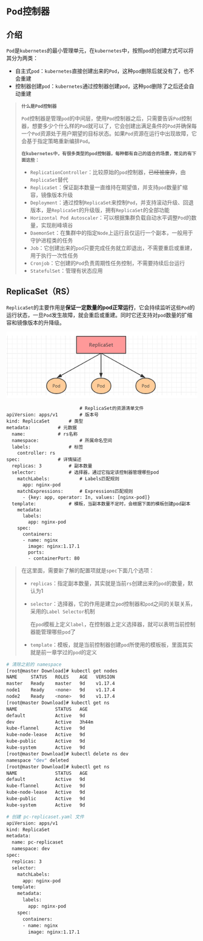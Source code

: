 # `Pod控制器`

## 介绍

`Pod`是`kubernetes`的最小管理单元，在`kubernetes`中，按照`pod`的创建方式可以将其分为两类：

- 自主式`pod`：`kubernetes`直接创建出来的`Pod`，这种`pod`删除后就没有了，也不会重建
- 控制器创建`pod`：`kubernetes`通过控制器创建`pod`，这种`pod`删除了之后还会自动重建

> **`什么是Pod控制器`**
>
> `Pod`控制器是管理`pod`的中间层，使用`Pod`控制器之后，只需要告诉`Pod`控制器，想要多少个什么样的`Pod`就可以了，它会创建出满足条件的`Pod`并确保每一个`Pod`资源处于用户期望的目标状态。如果`Pod`资源在运行中出现故障，它会基于指定策略重新编排`Pod`。
>
> **`在kubernetes中，有很多类型的pod控制器，每种都有自己的适合的场景，常见的有下面这些：`**
>
> - `ReplicationController`：比较原始的`pod`控制器，~~已经被废弃~~，由`ReplicaSet`替代
> - `ReplicaSet`：保证副本数量一直维持在期望值，并支持`pod`数量扩缩容，镜像版本升级
> - `Deployment`：通过控制`ReplicaSet`来控制`Pod`，并支持滚动升级、回退版本，是`ReplicaSet`的升级版，拥有`ReplicaSet`的全部功能
> - `Horizontal Pod Autoscaler`：可以根据集群负载自动水平调整`Pod`的数量，实现削峰填谷
> - `DaemonSet`：在集群中的指定`Node`上运行且仅运行一个副本，一般用于守护进程类的任务
> - `Job`：它创建出来的`pod`只要完成任务就立即退出，不需要重启或重建，用于执行一次性任务
> - `Cronjob`：它创建的`Pod`负责周期性任务控制，不需要持续后台运行
> - `StatefulSet`：管理有状态应用

## ReplicaSet（RS）

`ReplicaSet`的主要作用是**保证一定数量的pod正常运行**，它会持续监听这些`Pod`的运行状态，一旦`Pod`发生故障，就会重启或重建。同时它还支持对`pod`数量的扩缩容和镜像版本的升降级。

![20240321113605628](../Images/image-20240321113605628.png)

```shell
                           # ReplicaSet的资源清单文件
apiVersion: apps/v1 	   # 版本号
kind: ReplicaSet 	   # 类型   
metadata: 		   # 元数据
  name:			   # rs名称 
  namespace:               # 所属命名空间 
  labels: 	           # 标签
    controller: rs
spec: 			   # 详情描述
  replicas: 3 		   # 副本数量
  selector: 		   # 选择器，通过它指定该控制器管理哪些pod
    matchLabels:           # Labels匹配规则
      app: nginx-pod
    matchExpressions:      # Expressions匹配规则
      - {key: app, operator: In, values: [nginx-pod]}
  template: 		   # 模板，当副本数量不足时，会根据下面的模板创建pod副本
    metadata:
      labels:
        app: nginx-pod
    spec:
      containers:
      - name: nginx
        image: nginx:1.17.1
        ports:
        - containerPort: 80
```

> 在这里面，需要新了解的配置项就是`spec`下面几个选项：
>
> - `replicas`：指定副本数量，其实就是当前`rs`创建出来的`pod`的数量，默认为1
> - `selector`：选择器，它的作用是建立`pod`控制器和`pod`之间的关联关系，采用的`Label Selector`机制
>
>   在`pod`模板上定义`label`，在控制器上定义选择器，就可以表明当前控制器能管理哪些`pod`了
> - `template`：模板，就是当前控制器创建`pod`所使用的模板板，里面其实就是前一章学过的`pod`的定义

```sh
# 清除之前的 namespace
[root@master Download]# kubectl get nodes
NAME     STATUS   ROLES    AGE   VERSION
master   Ready    master   9d    v1.17.4
node1    Ready    <none>   9d    v1.17.4
node2    Ready    <none>   9d    v1.17.4
[root@master Download]# kubectl get ns
NAME              STATUS   AGE
default           Active   9d
dev               Active   3h44m
kube-flannel      Active   9d
kube-node-lease   Active   9d
kube-public       Active   9d
kube-system       Active   9d
[root@master Download]# kubectl delete ns dev
namespace "dev" deleted
[root@master Download]# kubectl get ns
NAME              STATUS   AGE
default           Active   9d
kube-flannel      Active   9d
kube-node-lease   Active   9d
kube-public       Active   9d
kube-system       Active   9d
```

```sh
# 创建 pc-replicaset.yaml 文件
apiVersion: apps/v1
kind: ReplicaSet   
metadata:
  name: pc-replicaset
  namespace: dev
spec:
  replicas: 3
  selector: 
    matchLabels:
      app: nginx-pod
  template:
    metadata:
      labels:
        app: nginx-pod
    spec:
      containers:
      - name: nginx
        image: nginx:1.17.1
```

